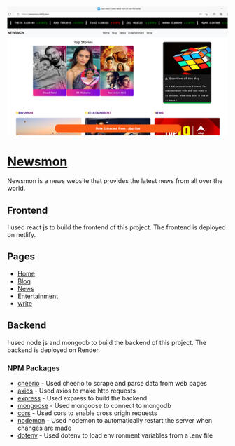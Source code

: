  
 <img src= "./src/Components/assets/Screenshot.png"  alt="home page of newsmon"/>

# [Newsmon](https://newsmon.netlify.app/)

Newsmon is a news website that provides the latest news from all over the world.

 

## Frontend
  I used react js to build the frontend of this project. The frontend is deployed on netlify.  

## Pages

- [Home](https://newsmon.netlify.app/)
- [Blog](https://newsmon.netlify.app/blog)
- [News](https://newsmon.netlify.app/news)
- [Entertainment](https://newsmon.netlify.app/entertainment)
- [write](https://newsmon.netlify.app/write)
 





## Backend
 I used node js and mongodb to build the backend of this project. The backend is deployed on Render. 

### NPM Packages

- [cheerio](https://www.npmjs.com/package/cheerio) - Used cheerio to scrape and parse data from web pages
- [axios](https://www.npmjs.com/package/axios) - Used axios to make http requests
- [express](https://www.npmjs.com/package/express) - Used express to build the backend
- [mongoose](https://www.npmjs.com/package/mongoose) - Used mongoose to connect to mongodb
- [cors](https://www.npmjs.com/package/cors) - Used cors to enable cross origin requests
- [nodemon](https://www.npmjs.com/package/nodemon) - Used nodemon to automatically restart the server when changes are made
- [dotenv](https://www.npmjs.com/package/dotenv) - Used dotenv to load environment variables from a .env file
  